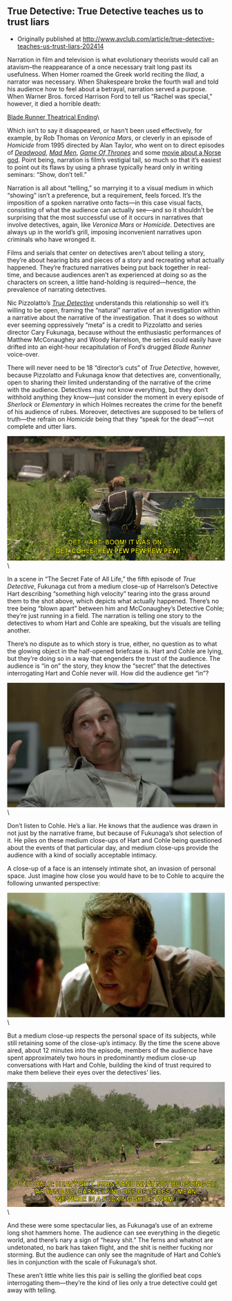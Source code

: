 ## True Detective: True Detective teaches us to trust liars

 * Originally published at http://www.avclub.com/article/true-detective-teaches-us-trust-liars-202414

Narration in film and television is what evolutionary theorists would call an atavism–the reappearance of a once necessary trait long past its usefulness. When Homer roamed the Greek world reciting the *Iliad*, a narrator was necessary. When Shakespeare broke the fourth wall and told his audience how to feel about a betrayal, narration served a purpose. When Warner Bros. forced Harrison Ford to tell us “Rachel was special,” however, it died a horrible death:

[Blade Runner Theatrical Ending](http://www.youtube.com/watch?v=BbKSr3vb32U)\ 

Which isn’t to say it disappeared, or hasn’t been used effectively, for example, by Rob Thomas on *Veronica Mars*, or cleverly in an episode of *Homicide* from 1995 directed by Alan Taylor, who went on to direct episodes of [*Deadwood*](/tv/deadwood/), [*Mad Men*](/tv/mad-men/), [*Game Of Thrones*](/tv/game-of-thrones-experts/) and some [movie about a Norse god](/review/emthor-the-dark-worldem-105261). Point being, narration is film’s vestigial tail, so much so that it’s easiest to point out its flaws by using a phrase typically heard only in writing seminars: “Show, don’t tell.”

Narration is all about “telling,” so marrying it to a visual medium in which “showing” isn’t a preference, but a requirement, feels forced. It’s the imposition of a spoken narrative onto facts—in this case visual facts, consisting of what the audience can actually see—and so it shouldn’t be surprising that the most successful use of it occurs in narratives that involve detectives, again, like *Veronica Mars* or *Homicide*. Detectives are always up in the world’s grill, imposing inconvenient narratives upon criminals who have wronged it.

Films and serials that center on detectives aren’t about telling a story, they’re about hearing bits and pieces of a story and recreating what actually happened. They’re fractured narratives being put back together in real-time, and because audiences aren’t as experienced at doing so as the characters on screen, a little hand-holding is required—hence, the prevalence of narrating detectives.

Nic Pizzolatto’s [*True Detective*](/tv/true-detective/) understands this relationship so well it’s willing to be open, framing the “natural” narrative of an investigation within a narrative about the narrative of the investigation. That it does so without ever seeming oppressively “meta” is a credit to Pizzolatto and series director Cary Fukunaga, because without the enthusiastic performances of Matthew McConaughey and Woody Harrelson, the series could easily have drifted into an eight-hour recapitulation of Ford’s drugged *Blade Runner* voice-over.

There will never need to be 18 “director’s cuts” of *True Detective*, however, because Pizzolatto and Fukunaga know that detectives are, conventionally, open to sharing their limited understanding of the narrative of the crime with the audience. Detectives may not know everything, but they don’t withhold anything they know—just consider the moment in every episode of *Sherlock* or *Elementary* in which Holmes recreates the crime for the benefit of his audience of rubes. Moreover, detectives are supposed to be tellers of truth—the refrain on *Homicide* being that they “speak for the dead”—not complete and utter liars.

![503738](../../images/tv/true-detective/503738.jpg)\ 

In a scene in “The Secret Fate of All Life,” the fifth episode of *True Detective*, Fukunaga cut from a medium close-up of Harrelson’s Detective Hart describing “something high velocity” tearing into the grass around them to the shot above, which depicts what actually happened. There’s no tree being “blown apart” between him and McConaughey’s Detective Cohle; they’re just running in a field. The narration is telling one story to the detectives to whom Hart and Cohle are speaking, but the visuals are telling another.

There’s no dispute as to which story is true, either, no question as to what the glowing object in the half-opened briefcase is. Hart and Cohle are lying, but they’re doing so in a way that engenders the trust of the audience. The audience is “in on” the story, they know the “secret” that the detectives interrogating Hart and Cohle never will. How did the audience get “in”?

![503739](../../images/tv/true-detective/503739.jpg)\ 

Don’t listen to Cohle. He’s a liar. He knows that the audience was drawn in not just by the narrative frame, but because of Fukunaga’s shot selection of it. He piles on these medium close-ups of Hart and Cohle being questioned about the events of that particular day, and medium close-ups provide the audience with a kind of socially acceptable intimacy.

A close-up of a face is an intensely intimate shot, an invasion of personal space. Just imagine how close you would have to be to Cohle to acquire the following unwanted perspective:

![503740](../../images/tv/true-detective/503740.jpg)\ 

But a medium close-up respects the personal space of its subjects, while still retaining some of the close-up’s intimacy. By the time the scene above aired, about 12 minutes into the episode, members of the audience have spent approximately two hours in predominantly medium close-up conversations with Hart and Cohle, building the kind of trust required to make them believe their eyes over the detectives’ lies.

![503741](../../images/tv/true-detective/503741.jpg)\ 

And these were some spectacular lies, as Fukunaga’s use of an extreme long shot hammers home. The audience can see everything in the diegetic world, and there’s nary a sign of “heavy shit.” The ferns and whatnot are undetonated, no bark has taken flight, and the shit is neither fucking nor storming. But the audience can only see the magnitude of Hart and Cohle’s lies in conjunction with the scale of Fukunaga’s shot.

These aren’t little white lies this pair is selling the glorified beat cops interrogating them—they’re the kind of lies only a true detective could get away with telling.
